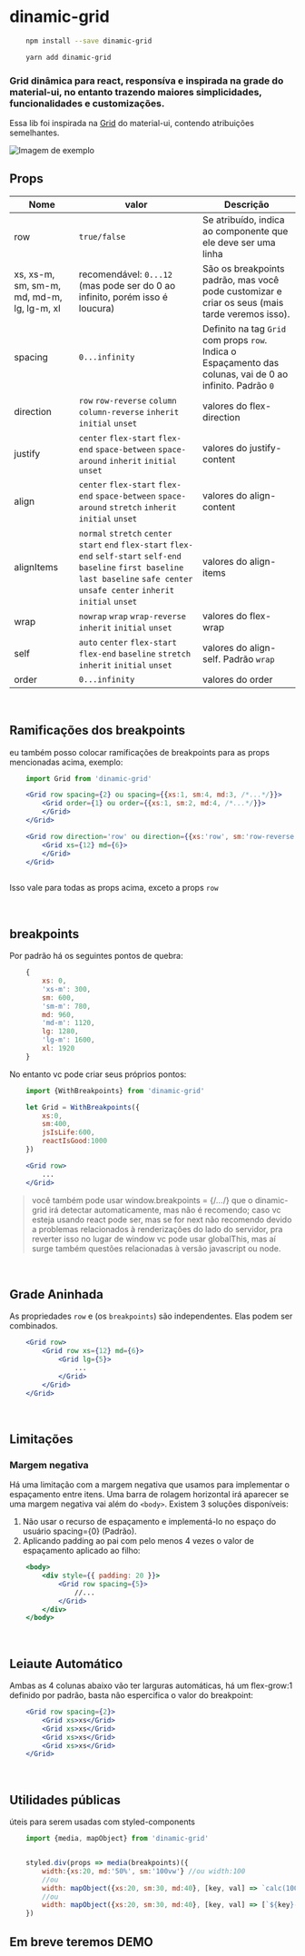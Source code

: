 # dinamic-grid

```bash
    npm install --save dinamic-grid
```
```bash
    yarn add dinamic-grid
```

### Grid dinâmica para react, responsíva e inspirada na grade do material-ui, no entanto trazendo maiores simplicidades, funcionalidades e customizações.

Essa lib foi inspirada na [Grid](https://material-ui.com/pt/components/grid/) do material-ui, contendo atribuições semelhantes.

![Imagem de exemplo](https://uploaddeimagens.com.br/images/003/272/326/full/Captura_de_tela_de_2021-06-02_21-51-52.png?1622681532)
## Props

 Nome | valor |  Descrição  |
| ----- | -------- | ----------- |
| row | `true/false` | Se atribuído, indica ao componente que ele deve ser uma linha |
| xs, xs-m, sm, sm-m, md, md-m, lg, lg-m, xl | recomendável: `0...12` (mas pode ser do 0 ao infinito, porém isso é loucura) | São os breakpoints padrão, mas você pode customizar e criar os seus (mais tarde veremos isso). |
| spacing | `0...infinity` | Definito na tag `Grid` com props `row`. Indica o Espaçamento das colunas, vai de 0 ao infinito. Padrão `0` |
| direction | `row` `row-reverse` `column` `column-reverse` `inherit` `initial` `unset` | valores do flex-direction |
| justify | `center` `flex-start` `flex-end` `space-between` `space-around` `inherit` `initial` `unset` | valores do justify-content |
| align | `center` `flex-start` `flex-end` `space-between` `space-around` `stretch` `inherit` `initial` `unset` | valores do align-content |
| alignItems | `normal` `stretch` `center` `start` `end` `flex-start` `flex-end` `self-start` `self-end` `baseline` `first baseline` `last baseline` `safe center` `unsafe center` `inherit` `initial` `unset` | valores do align-items |
| wrap | `nowrap` `wrap` `wrap-reverse` `inherit` `initial` `unset` | valores do flex-wrap |
| self | `auto` `center` `flex-start` `flex-end` `baseline` `stretch` `inherit` `initial` `unset` | valores do align-self. Padrão `wrap` |
| order | `0...infinity` | valores do order |

<br/>

## Ramificações dos breakpoints

eu também posso colocar ramificações de breakpoints para as props mencionadas acima, exemplo:

```jsx
    import Grid from 'dinamic-grid'

    <Grid row spacing={2} ou spacing={{xs:1, sm:4, md:3, /*...*/}}>
        <Grid order={1} ou order={{xs:1, sm:2, md:4, /*...*/}}>
        </Grid>
    </Grid>

    <Grid row direction='row' ou direction={{xs:'row', sm:'row-reverse', md:'column-reverse', /*...*/}}>
        <Grid xs={12} md={6}>
        </Grid>
    </Grid>
    
```

Isso vale para todas as props acima, exceto a props `row`

<br/>

## breakpoints

Por padrão há os seguintes pontos de quebra:

```js
    {
        xs: 0,
        'xs-m': 300,
        sm: 600,
        'sm-m': 780,
        md: 960,
        'md-m': 1120,
        lg: 1280,
        'lg-m': 1600,
        xl: 1920
    }
```

No entanto vc pode criar seus próprios pontos:

```jsx 
    import {WithBreakpoints} from 'dinamic-grid'

    let Grid = WithBreakpoints({
        xs:0,
        sm:400,
        jsIsLife:600,
        reactIsGood:1000
    })

    <Grid row>
        ...
    </Grid>
```
> você também pode usar window.breakpoints = {/*...*/} que o dinamic-grid irá detectar automaticamente, mas não é recomendo; caso vc esteja usando react pode ser, mas se for next não recomendo devido a problemas relacionados à renderizações do lado do servidor, pra reverter isso no lugar de window vc pode usar globalThis, mas aí surge também questões relacionadas à versão javascript ou node.

<br/>

## Grade Aninhada

As propriedades `row` e (os `breakpoints`) são independentes. Elas podem ser combinados.

```jsx
    <Grid row>
        <Grid row xs={12} md={6}>
            <Grid lg={5}>
                ...
            </Grid>
        </Grid>
    </Grid>
```

<br/>

## Limitações
### Margem negativa

Há uma limitação com a margem negativa que usamos para implementar o espaçamento entre itens. Uma barra de rolagem horizontal irá aparecer se uma margem negativa vai além do `<body>`. Existem 3 soluções disponíveis:

1. Não usar o recurso de espaçamento e implementá-lo no espaço do usuário spacing={0} (Padrão).
2. Aplicando padding ao pai com pelo menos 4 vezes o valor de espaçamento aplicado ao filho:

```jsx
    <body>
        <div style={{ padding: 20 }}>
            <Grid row spacing={5}>
                //...
            </Grid>
        </div>
    </body>
```

<br/>

## Leiaute Automático

Ambas as 4 colunas abaixo vão ter larguras automáticas, há um flex-grow:1 definido por padrão, basta não espercifica o valor do breakpoint:

```jsx
    <Grid row spacing={2}>
        <Grid xs>xs</Grid>
        <Grid xs>xs</Grid>
        <Grid xs>xs</Grid>
        <Grid xs>xs</Grid>
    </Grid>
```

<br/>

## Utilidades públicas

úteis para serem usadas com styled-components

```jsx
    import {media, mapObject} from 'dinamic-grid'


    styled.div(props => media(breakpoints)({
        width:{xs:20, md:'50%', sm:'100vw'} //ou width:100
        //ou
        width: mapObject({xs:20, sm:30, md:40}, [key, val] => `calc(100 - ${val}px)`) // retorno {xs:'calc(100 - 20px)', sm:'calc(100 - 30px)', ...}
        //ou 
        width: mapObject({xs:20, sm:30, md:40}, [key, val] => [`${key}-m`, `calc(100 - ${val}px)`]) // retorno {xs-m:'calc(100 - 20px)', sm-m:'calc(100 - 30px)', ...}
    })
```

## Em breve teremos DEMO